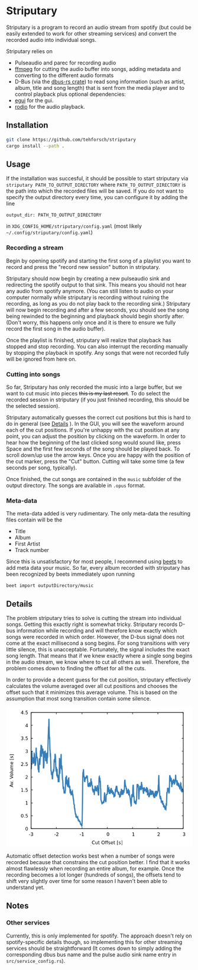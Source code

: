 # Striputary
Striputary is a program to record an audio stream from spotify (but could be easily extended to work for other streaming services) and convert the recorded audio into individual songs. 

Striputary relies on 
* Pulseaudio and parec for recording audio
* [ffmpeg](https://github.com/FFmpeg/FFmpeg/tree/master) for cutting the audio buffer into songs, adding metadata and converting to the different audio formats
* D-Bus (via the [dbus-rs crate](https://github.com/diwic/dbus-rs)) to read song information (such as artist, album, title and song length) that is sent from the media player and to control playback
plus optional dependencies:
* [egui](https://github.com/emilk/egui) for the gui.
* [rodio](https://github.com/RustAudio/rodio) for the audio playback.

## Installation
```bash
git clone https://github.com/tehforsch/striputary
cargo install --path .
```

## Usage
If the installation was succesful, it should be possible to start striputary via `striputary PATH_TO_OUTPUT_DIRECTORY` where `PATH_TO_OUTPUT_DIRECTORY` is the path into which the recorded files will be saved.
If you do not want to specify the output directory every time, you can configure it by adding the line

```
output_dir: PATH_TO_OUTPUT_DIRECTORY
```

in `XDG_CONFIG_HOME/striputary/config.yaml` (most likely `~/.config/striputary/config.yaml`)

### Recording a stream
Begin by opening spotify and starting the first song of a playlist you want to record and press the "record new session" button in striputary.

Striputary should now begin by creating a new pulseaudio sink and redirecting the spotify output to that sink. This means you should not hear any audio from spotify anymore. (You can still listen to audio on your computer normally while striputary is recording without ruining the recording, as long as you do not play back to the recording sink.)
Striputary will now begin recording and after a few seconds, you should see the song being rewinded to the beginning and playback should begin shortly after. (Don't worry, this happens only once and it is there to ensure we fully record the first song in the audio buffer).

Once the playlist is finished, striputary will realize that playback has stopped and stop recording. You can also interrupt the recording manually by stopping the playback in spotify. Any songs that were not recorded fully will be ignored from here on.

### Cutting into songs
So far, Striputary has only recorded the music into a large buffer, but we want to cut music into pieces ~~this is my last resort~~. To do select the recorded session in striputary (if you just finished recording, this should be the selected session).

Striputary automatically guesses the correct cut positions but this is hard to do in general (see [Details](#details) ). In the GUI, you will see the waveform around each of the cut positions. If you're unhappy with the cut position at any point, you can adjust the position by clicking on the waveform. In order to hear how the beginning of the last clicked song would sound like, press Space and the first few seconds of the song should be played back.
To scroll down/up use the arrow keys. Once you are happy with the position of the cut marker, press the "Cut" button. Cutting will take some time (a few seconds per song, typically).

Once finished, the cut songs are contained in the `music` subfolder of the output directory. The songs are available in `.opus` format.

### Meta-data
The meta-data added is very rudimentary. The only meta-data the resulting files contain will be the 
* Title
* Album
* First Artist
* Track number

Since this is unsatisfactory for most people, I recommend using [beets](http://beets.io/) to add meta data your music. So far, every album recorded with striputary has been recognized by beets immediately upon running
```
beet import outputDirectory/music
```

## Details
The problem striputary tries to solve is cutting the stream into individual songs. Getting this exactly right is somewhat tricky. Striputary records D-bus information while recording and will therefore know exactly which songs were recorded in which order. However, the D-bus signal does not come at the exact millisecond a song begins. For song transitions with very little silence, this is unacceptable. Fortunately, the signal includes the exact song length. That means that if we knew exactly where a single song begins in the audio stream, we know where to cut all others as well. Therefore, the problem comes down to finding the offset for all the cuts.

In order to provide a decent guess for the cut position, striputary effectively calculates the volume averaged over all cut positions and chooses the offset such that it minimizes this average volume. This is based on the assumption that most song transition contain some silence. 

![Average volume at cuts over cut offset](https://github.com/tehforsch/striputary/blob/master/pics/volumePlot.png?raw=true)

Automatic offset detection works best when a number of songs were recorded because that constrains the cut position better. I find that it works almost flawlessly when recording an entire album, for example. Once the recording becomes a lot longer (hundreds of songs), the offsets tend to shift very slightly over time for some reason I haven't been able to understand yet. 

## Notes
### Other services
Currently, this is only implemented for spotify. The approach doesn't rely on spotify-specific details though, so implementing this for other streaming services should be straightforward (It comes down to simply adding the corresponding dbus bus name and the pulse audio sink name entry in `src/service_config.rs`). 
